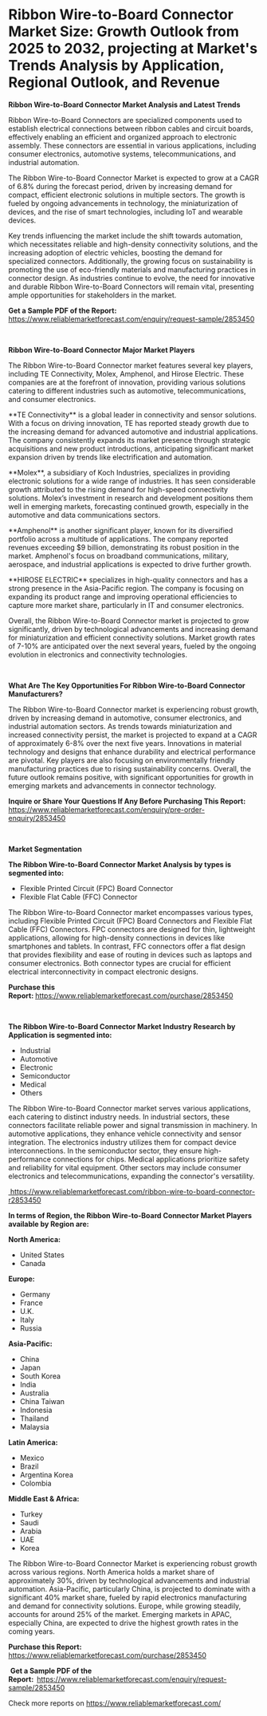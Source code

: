 <p><h1>Ribbon Wire-to-Board Connector Market Size: Growth Outlook from 2025 to 2032, projecting at Market's Trends Analysis by Application, Regional Outlook, and Revenue</h1></p><p><strong>Ribbon Wire-to-Board Connector Market Analysis and Latest Trends</strong></p>
<p><p>Ribbon Wire-to-Board Connectors are specialized components used to establish electrical connections between ribbon cables and circuit boards, effectively enabling an efficient and organized approach to electronic assembly. These connectors are essential in various applications, including consumer electronics, automotive systems, telecommunications, and industrial automation.</p><p>The Ribbon Wire-to-Board Connector Market is expected to grow at a CAGR of 6.8% during the forecast period, driven by increasing demand for compact, efficient electronic solutions in multiple sectors. The growth is fueled by ongoing advancements in technology, the miniaturization of devices, and the rise of smart technologies, including IoT and wearable devices. </p><p>Key trends influencing the market include the shift towards automation, which necessitates reliable and high-density connectivity solutions, and the increasing adoption of electric vehicles, boosting the demand for specialized connectors. Additionally, the growing focus on sustainability is promoting the use of eco-friendly materials and manufacturing practices in connector design. As industries continue to evolve, the need for innovative and durable Ribbon Wire-to-Board Connectors will remain vital, presenting ample opportunities for stakeholders in the market.</p></p>
<p><strong>Get a Sample PDF of the Report:&nbsp;</strong> <a href="https://www.reliablemarketforecast.com/enquiry/request-sample/2853450?utm_campaign=2758&utm_medium=2&utm_source=Github&utm_content=ia&utm_term=12032025&utm_id=ribbon-wire-to-board-connector">https://www.reliablemarketforecast.com/enquiry/request-sample/2853450</a></p>
<p>&nbsp;</p>
<p><strong>Ribbon Wire-to-Board Connector Major Market Players</strong></p>
<p><p>The Ribbon Wire-to-Board Connector market features several key players, including TE Connectivity, Molex, Amphenol, and Hirose Electric. These companies are at the forefront of innovation, providing various solutions catering to different industries such as automotive, telecommunications, and consumer electronics.</p><p>**TE Connectivity** is a global leader in connectivity and sensor solutions. With a focus on driving innovation, TE has reported steady growth due to the increasing demand for advanced automotive and industrial applications. The company consistently expands its market presence through strategic acquisitions and new product introductions, anticipating significant market expansion driven by trends like electrification and automation.</p><p>**Molex**, a subsidiary of Koch Industries, specializes in providing electronic solutions for a wide range of industries. It has seen considerable growth attributed to the rising demand for high-speed connectivity solutions. Molex’s investment in research and development positions them well in emerging markets, forecasting continued growth, especially in the automotive and data communications sectors.</p><p>**Amphenol** is another significant player, known for its diversified portfolio across a multitude of applications. The company reported revenues exceeding $9 billion, demonstrating its robust position in the market. Amphenol's focus on broadband communications, military, aerospace, and industrial applications is expected to drive further growth.</p><p>**HIROSE ELECTRIC** specializes in high-quality connectors and has a strong presence in the Asia-Pacific region. The company is focusing on expanding its product range and improving operational efficiencies to capture more market share, particularly in IT and consumer electronics.</p><p>Overall, the Ribbon Wire-to-Board Connector market is projected to grow significantly, driven by technological advancements and increasing demand for miniaturization and efficient connectivity solutions. Market growth rates of 7-10% are anticipated over the next several years, fueled by the ongoing evolution in electronics and connectivity technologies.</p></p>
<p>&nbsp;</p>
<p><strong>What Are The Key Opportunities For Ribbon Wire-to-Board Connector Manufacturers?</strong></p>
<p><p>The Ribbon Wire-to-Board Connector market is experiencing robust growth, driven by increasing demand in automotive, consumer electronics, and industrial automation sectors. As trends towards miniaturization and increased connectivity persist, the market is projected to expand at a CAGR of approximately 6-8% over the next five years. Innovations in material technology and designs that enhance durability and electrical performance are pivotal. Key players are also focusing on environmentally friendly manufacturing practices due to rising sustainability concerns. Overall, the future outlook remains positive, with significant opportunities for growth in emerging markets and advancements in connector technology.</p></p>
<p><strong>Inquire or Share Your Questions If Any Before Purchasing This Report:</strong> <a href="https://www.reliablemarketforecast.com/enquiry/pre-order-enquiry/2853450?utm_campaign=2758&utm_medium=2&utm_source=Github&utm_content=ia&utm_term=12032025&utm_id=ribbon-wire-to-board-connector">https://www.reliablemarketforecast.com/enquiry/pre-order-enquiry/2853450</a></p>
<p>&nbsp;</p>
<p><strong>Market Segmentation</strong></p>
<p><strong>The Ribbon Wire-to-Board Connector Market Analysis by types is segmented into:</strong></p>
<p><ul><li>Flexible Printed Circuit (FPC) Board Connector</li><li>Flexible Flat Cable (FFC) Connector</li></ul></p>
<p><p>The Ribbon Wire-to-Board Connector market encompasses various types, including Flexible Printed Circuit (FPC) Board Connectors and Flexible Flat Cable (FFC) Connectors. FPC connectors are designed for thin, lightweight applications, allowing for high-density connections in devices like smartphones and tablets. In contrast, FFC connectors offer a flat design that provides flexibility and ease of routing in devices such as laptops and consumer electronics. Both connector types are crucial for efficient electrical interconnectivity in compact electronic designs.</p></p>
<p><strong>Purchase this Report:&nbsp;</strong><a href="https://www.reliablemarketforecast.com/purchase/2853450?utm_campaign=2758&utm_medium=2&utm_source=Github&utm_content=ia&utm_term=12032025&utm_id=ribbon-wire-to-board-connector">https://www.reliablemarketforecast.com/purchase/2853450</a></p>
<p>&nbsp;</p>
<p><strong>The Ribbon Wire-to-Board Connector Market Industry Research by Application is segmented into:</strong></p>
<p><ul><li>Industrial</li><li>Automotive</li><li>Electronic</li><li>Semiconductor</li><li>Medical</li><li>Others</li></ul></p>
<p><p>The Ribbon Wire-to-Board Connector market serves various applications, each catering to distinct industry needs. In industrial sectors, these connectors facilitate reliable power and signal transmission in machinery. In automotive applications, they enhance vehicle connectivity and sensor integration. The electronics industry utilizes them for compact device interconnections. In the semiconductor sector, they ensure high-performance connections for chips. Medical applications prioritize safety and reliability for vital equipment. Other sectors may include consumer electronics and telecommunications, expanding the connector's versatility.</p></p>
<p><a href="https://www.reliablemarketforecast.com/ribbon-wire-to-board-connector-r2853450?utm_campaign=2758&utm_medium=2&utm_source=Github&utm_content=ia&utm_term=12032025&utm_id=ribbon-wire-to-board-connector">&nbsp;https://www.reliablemarketforecast.com/ribbon-wire-to-board-connector-r2853450</a></p>
<p><strong>In terms of Region, the Ribbon Wire-to-Board Connector Market Players available by Region are:</strong></p>
<p>
    <p> <strong> North America: </strong>
        <ul>
            <li>United States</li>
            <li>Canada</li>
        </ul>
        </p> 
    <p> <strong> Europe: </strong>
        <ul>
            <li>Germany</li>
            <li>France</li>
            <li>U.K.</li>
            <li>Italy</li>
            <li>Russia</li>
        </ul>
        </p> 
    <p> <strong> Asia-Pacific: </strong>
        <ul>
            <li>China</li>
            <li>Japan</li>
            <li>South Korea</li>
            <li>India</li>
            <li>Australia</li>
            <li>China Taiwan</li>
            <li>Indonesia</li>
            <li>Thailand</li>
            <li>Malaysia</li>
        </ul>
        </p> 
    <p> <strong> Latin America: </strong>
        <ul>
            <li>Mexico</li>
            <li>Brazil</li>
            <li>Argentina Korea</li>
            <li>Colombia</li>
        </ul>
        </p> 
    <p> <strong> Middle East & Africa: </strong>
        <ul>
            <li>Turkey</li>
            <li>Saudi</li>
            <li>Arabia</li>
            <li>UAE</li>
            <li>Korea</li>
        </ul>
    </p>
    </p>
<p><p>The Ribbon Wire-to-Board Connector Market is experiencing robust growth across various regions. North America holds a market share of approximately 30%, driven by technological advancements and industrial automation. Asia-Pacific, particularly China, is projected to dominate with a significant 40% market share, fueled by rapid electronics manufacturing and demand for connectivity solutions. Europe, while growing steadily, accounts for around 25% of the market. Emerging markets in APAC, especially China, are expected to drive the highest growth rates in the coming years.</p></p>
<p><strong>Purchase this Report: </strong><a href="https://www.reliablemarketforecast.com/purchase/2853450?utm_campaign=2758&utm_medium=2&utm_source=Github&utm_content=ia&utm_term=12032025&utm_id=ribbon-wire-to-board-connector">https://www.reliablemarketforecast.com/purchase/2853450</a></p>
<p>&nbsp;<strong>Get a Sample PDF of the Report:&nbsp;&nbsp;</strong><a href="https://www.reliablemarketforecast.com/enquiry/request-sample/2853450?utm_campaign=2758&utm_medium=2&utm_source=Github&utm_content=ia&utm_term=12032025&utm_id=ribbon-wire-to-board-connector">https://www.reliablemarketforecast.com/enquiry/request-sample/2853450</a></p>
<p><strong></strong></p>
<p>Check more reports on <a href="https://www.reliablemarketforecast.com/?utm_campaign=2758&utm_medium=2&utm_source=Github&utm_content=ia&utm_term=12032025&utm_id=ribbon-wire-to-board-connector">https://www.reliablemarketforecast.com/</a></p>